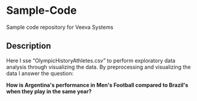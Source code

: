 # Sample-Code
Sample code repository for Veeva Systems

## Description
Here I sse “OlympicHistoryAthletes.csv” to perform exploratory data analysis through visualizing the data. 
By preprocessing and visualizing the data I answer the question:

**How is Argentina's performance in Men's Football compared to Brazil's when they play in the same year?**
